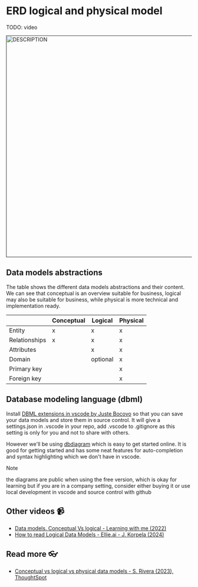 # ERD logical and physical model

TODO: video

<a href="" target="_blank">
  <img src="https://github.com/kokchun/assets/blob/main/FOLDER_NAME/.png?raw=true" alt="DESCRIPTION" width="600">
</a>

## Data models abstractions

The table shows the different data models abstractions and their content. We can see that conceptual is an overview suitable for business, logical may also be suitable for business, while physical is more technical and implementation ready.

|               | Conceptual | Logical  | Physical |
| ------------- | ---------- | -------- | -------- |
| Entity        | x          | x        | x        |
| Relationships | x          | x        | x        |
| Attributes    |            | x        | x        |
| Domain        |            | optional | x        |
| Primary key   |            |          | x        |
| Foreign key   |            |          | x        |

## Database modeling language (dbml)

Install [DBML extensions in vscode by Juste Bocovo](https://marketplace.visualstudio.com/items?itemName=bocovo.dbml-erd-visualizer) so that you can save your data models and store them in source control. It will give a settings.json in .vscode in your repo, add .vscode to .gitignore as this setting is only for you and not to share with others.


However we'll be using [dbdiagram](https://dbdiagram.io/home) which is easy to get started online. It is good for getting started and has some neat features for auto-completion and syntax highlighting which we don't have in vscode. 

> [!NOTE]
> the diagrams are public when using the free version, which is okay for learning but if you are in a company setting, consider either buying it or use local development in vscode and source control with github

## Other videos 📹

- [Data models. Conceptual Vs logical - Learning with me (2022)](https://www.youtube.com/watch?v=rzKMT5qqbQY)
- [How to read Logical Data Models - Ellie.ai - J. Korpela (2024)](https://www.youtube.com/watch?v=zqUqjECv5nM)

## Read more 👓

- [Conceptual vs logical vs physical data models - S. Rivera (2023), ThoughtSpot](https://www.thoughtspot.com/data-trends/data-modeling/conceptual-vs-logical-vs-physical-data-models)